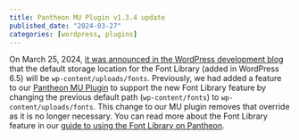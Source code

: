 ```yaml
---
title: Pantheon MU Plugin v1.3.4 update
published_date: "2024-03-27"
categories: [wordpress, plugins]
---
```


On March 25, 2024, [it was announced in the WordPress development blog](https://make.wordpress.org/core/2024/03/25/wordpress-6-5-release-delayed-1-week/) that the default storage location for the Font Library (added in WordPress 6.5) will be `wp-content/uploads/fonts`. Previously, we had added a feature to our [Pantheon MU Plugin](https://github.com/pantheon-systems/pantheon-mu-plugin) to support the new Font Library feature by changing the previous default path (`wp-content/fonts`) to `wp-content/uploads/fonts`. This change to our MU plugin removes that override as it is no longer necessary. You can read more about the Font Library feature in our [guide to using the Font Library on Pantheon](/guides/wordpress-configurations/wordpress-font-library).